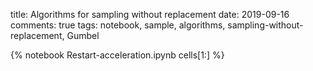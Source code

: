 title: Algorithms for sampling without replacement
date: 2019-09-16
comments: true
tags: notebook, sample, algorithms, sampling-without-replacement, Gumbel

{% notebook Restart-acceleration.ipynb cells[1:] %}
